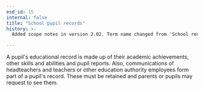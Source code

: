 ```yaml
---
esd_id: 15
internal: false
title: "School pupil records"
history: >-
  Added scope notes in version 2.02. Term name changed from 'School records for an individual pupil' to 'Schools - pupil records' in version 3.00. Term name changed to 'School pupil records in version 4.00.

---
```


A pupil's educational record is made up of their academic achievements, other skills and abilities and pupil reports. Also, communications of headteachers and teachers or other education authority employees form part of a pupil's record. These must be retained and parents or pupils may request to see them.

